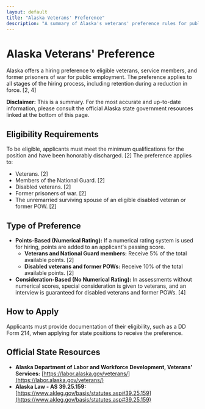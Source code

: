 ```yaml
---
layout: default
title: "Alaska Veterans' Preference"
description: "A summary of Alaska's veterans' preference rules for public employment."
---
```


# Alaska Veterans' Preference

Alaska offers a hiring preference to eligible veterans, service members, and former prisoners of war for public employment. The preference applies to all stages of the hiring process, including retention during a reduction in force. [2, 4]

**Disclaimer:** This is a summary. For the most accurate and up-to-date information, please consult the official Alaska state government resources linked at the bottom of this page.

## Eligibility Requirements

To be eligible, applicants must meet the minimum qualifications for the position and have been honorably discharged. [2] The preference applies to:
*   Veterans. [2]
*   Members of the National Guard. [2]
*   Disabled veterans. [2]
*   Former prisoners of war. [2]
*   The unremarried surviving spouse of an eligible disabled veteran or former POW. [2]

## Type of Preference

*   **Points-Based (Numerical Rating):** If a numerical rating system is used for hiring, points are added to an applicant's passing score.
    *   **Veterans and National Guard members:** Receive 5% of the total available points. [2]
    *   **Disabled veterans and former POWs:** Receive 10% of the total available points. [2]
*   **Consideration-Based (No Numerical Rating):** In assessments without numerical scores, special consideration is given to veterans, and an interview is guaranteed for disabled veterans and former POWs. [4]

## How to Apply

Applicants must provide documentation of their eligibility, such as a DD Form 214, when applying for state positions to receive the preference.

## Official State Resources

*   **Alaska Department of Labor and Workforce Development, Veterans' Services:** [https://labor.alaska.gov/veterans/](https://labor.alaska.gov/veterans/)
*   **Alaska Law - AS 39.25.159:** [https://www.akleg.gov/basis/statutes.asp#39.25.159](https://www.akleg.gov/basis/statutes.asp#39.25.159)
